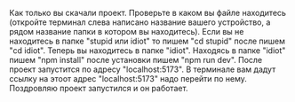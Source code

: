 Как только вы скачали проект. Проверьте в каком вы файле находитесь (откройте терминал слева написано название вашего устройство, а рядом название папки в котором вы находитесь). Если вы не находитесь в папке "stupid или idiot" то пишем "cd stupid" после пишем "cd idiot". Теперь вы находитесь в папке "idiot". Находясь в папке "idiot" пишем "npm install" после установки пишем "npm run dev". После проект запустится по адресу "localhost:5173". В терминале вам дадут ссылку на этоот адрес "localhost:5173" надо перейти по нему. Поздровляю проект запустился и он работает.
